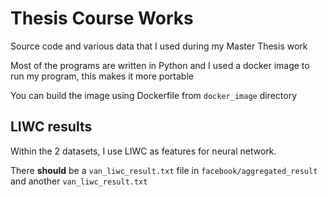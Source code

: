 # Thesis Course Works

Source code and various data that I used during my Master Thesis work

Most of the programs are written in Python and I used a docker image to run my
program, this makes it more portable

You can build the image using Dockerfile from `docker_image` directory

## LIWC results

Within the 2 datasets, I use LIWC as features for neural network.

There **should** be a `van_liwc_result.txt` file in `facebook/aggregated_result`
and another `van_liwc_result.txt`
